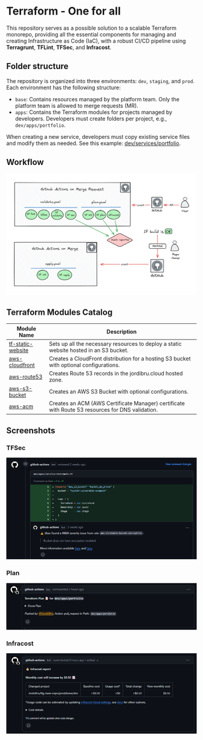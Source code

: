 # Terraform - One for all

This repository serves as a possible solution to a scalable Terraform monorepo, providing all the essential components for managing and creating Infrastructure as Code (IaC), with a robust CI/CD pipeline using **Terragrunt**, **TFLint**, **TFSec**, and **Infracost**.

## Folder structure
The repository is organized into three environments: `dev`, `staging`, and `prod`. Each environment has the following structure:

- `base`: Contains resources managed by the platform team. Only the platform team is allowed to merge requests (MR).
- `apps`: Contains the Terraform modules for projects managed by developers. Developers must create folders per project, e.g., `dev/apps/portfolio`.

When creating a new service, developers must copy existing service files and modify them as needed. See this example: [dev/services/portfolio](https://github.com/JordiiBru/tfg-base-repo/tree/main/dev/apps/portfolio).

## Workflow

![Monorepo Diagram](files/images/monorepo-diagram.png)

## Terraform Modules Catalog

| Module Name | Description |
|-------------|-------------|
| [tf-static-website](https://github.com/JordiiBru/tf-static-website) | Sets up all the necessary resources to deploy a static website hosted in an S3 bucket. |
| [aws-cloudfront](https://github.com/JordiiBru/aws-cloudfront) | Creates a CloudFront distribution for a hosting S3 bucket with optional configurations. |
| [aws-route53](https://github.com/JordiiBru/aws-route53) | Creates Route 53 records in the jordibru.cloud hosted zone. |
| [aws-s3-bucket](https://github.com/JordiiBru/aws-s3-bucket) | Creates an AWS S3 Bucket with optional configurations. |
| [aws-acm](https://github.com/JordiiBru/aws-acm) | Creates an ACM (AWS Certificate Manager) certificate with Route 53 resources for DNS validation. |

## Screenshots

### TFSec
![TFSec Comment](files/images/tfsec-comment.png)

### Plan
![Plan Comment](files/images/plan-comment.png)

### Infracost
![Infracost Comment](files/images/infracost-comment.png)
